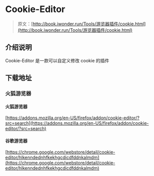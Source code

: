 # Cookie-Editor

> 原文：[http://book.iwonder.run/Tools/游览器插件/cookie.html](http://book.iwonder.run/Tools/游览器插件/cookie.html)

## 介绍说明

Cookie-Editor 是一款可以自定义修改 cookie 的插件

## 下载地址

### 火狐游览器

#### 火狐游览器

[https://addons.mozilla.org/en-US/firefox/addon/cookie-editor/?src=search](https://addons.mozilla.org/en-US/firefox/addon/cookie-editor/?src=search)

#### 谷歌游览器

[https://chrome.google.com/webstore/detail/cookie-editor/hlkenndednhfkekhgcdicdfddnkalmdm](https://chrome.google.com/webstore/detail/cookie-editor/hlkenndednhfkekhgcdicdfddnkalmdm)

